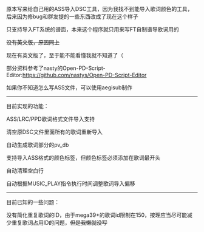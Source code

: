 原本写来给自己用的ASS导入DSC工具，因为我找不到能导入歌词颜色的工具，后来因为修bug和群友提的一些东西改成了现在这个样子

只支持导入FT系统的谱面，本来这个程序就只用来写FT自制谱导歌词用的

~~没有英文版，原因同上~~

现在有英文版了，至于能不能看懂我就不知道了（

部分资料参考了nasty的Open-PD-Script-Editor:https://github.com/nastys/Open-PD-Script-Editor

如果你不知道怎么写ASS文件，可以使用aegisub制作

------------------------------------------

目前实现的功能：

ASS/LRC/PPD歌词格式文件导入支持

清空原DSC文件里面所有的歌词重新导入

自动生成歌词部分的pv_db

支持导入ASS格式的颜色标签，但颜色标签必须添加在歌词最开头

自动清理空白行

自动根据MUSIC_PLAY指令执行时间调整歌词导入偏移

------------------------------------------

目前已知的一些问题：

没有简化重复歌词的ID，由于mega39+的歌词id限制在150，按理应当尽可能减少重复歌词占用ID的问题，~~但是我懒就没写~~


